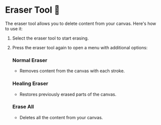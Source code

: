 # Eraser Tool 👻

The eraser tool allows you to delete content from your canvas. Here's how to use it:

1. Select the eraser tool to start erasing.
2. Press the eraser tool again to open a menu with additional options:

   ### Normal Eraser
    - Removes content from the canvas with each stroke.

   ### Healing Eraser
    - Restores previously erased parts of the canvas.

   ### Erase All
    - Deletes all the content from your canvas.

